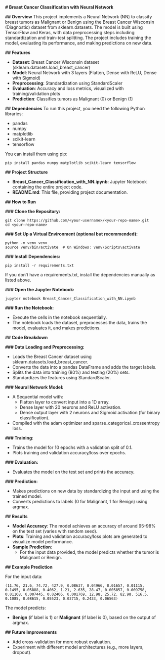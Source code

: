 **# Breast Cancer Classification with Neural Network**

**## Overview**
This project implements a Neural Network (NN) to classify breast tumors as Malignant or Benign using the Breast Cancer Wisconsin (Diagnostic) dataset from sklearn.datasets. The model is built using TensorFlow and Keras, with data preprocessing steps including standardization and train-test splitting. The project includes training the model, evaluating its performance, and making predictions on new data.

**## Features**

- **Dataset**: Breast Cancer Wisconsin dataset (sklearn.datasets.load_breast_cancer)
- **Model**: Neural Network with 3 layers (Flatten, Dense with ReLU, Dense with Sigmoid)
- **Preprocessing**: Standardization using StandardScaler
- **Evaluation**: Accuracy and loss metrics, visualized with training/validation plots
- **Prediction**: Classifies tumors as Malignant (0) or Benign (1)

**## Dependencies**
To run this project, you need the following Python libraries:

- pandas
- numpy
- matplotlib
- scikit-learn
- tensorflow

You can install them using pip:
```
pip install pandas numpy matplotlib scikit-learn tensorflow
```

**## Project Structure**

- **Breast_Cancer_Classification_with_NN.ipynb**: Jupyter Notebook containing the entire project code.
- **README.md**: This file, providing project documentation.

**## How to Run**

**### Clone the Repository:**
```
git clone https://github.com/<your-username>/<your-repo-name>.git
cd <your-repo-name>
```

**### Set Up a Virtual Environment (optional but recommended):**
```
python -m venv venv
source venv/bin/activate  # On Windows: venv\Scripts\activate
```

**### Install Dependencies:**
```
pip install -r requirements.txt
```
If you don’t have a requirements.txt, install the dependencies manually as listed above.

**### Open the Jupyter Notebook:**
```
jupyter notebook Breast_Cancer_Classification_with_NN.ipynb
```

**### Run the Notebook:**
- Execute the cells in the notebook sequentially.
- The notebook loads the dataset, preprocesses the data, trains the model, evaluates it, and makes predictions.

**## Code Breakdown**

**### Data Loading and Preprocessing:**
- Loads the Breast Cancer dataset using sklearn.datasets.load_breast_cancer.
- Converts the data into a pandas DataFrame and adds the target labels.
- Splits the data into training (80%) and testing (20%) sets.
- Standardizes the features using StandardScaler.

**### Neural Network Model:**
- A Sequential model with:
  - Flatten layer to convert input into a 1D array.
  - Dense layer with 20 neurons and ReLU activation.
  - Dense output layer with 2 neurons and Sigmoid activation (for binary classification).
- Compiled with the adam optimizer and sparse_categorical_crossentropy loss.

**### Training:**
- Trains the model for 10 epochs with a validation split of 0.1.
- Plots training and validation accuracy/loss over epochs.

**### Evaluation:**
- Evaluates the model on the test set and prints the accuracy.

**### Prediction:**
- Makes predictions on new data by standardizing the input and using the trained model.
- Converts predictions to labels (0 for Malignant, 1 for Benign) using argmax.

**## Results**

- **Model Accuracy**: The model achieves an accuracy of around 95-98% on the test set (varies with random seed).
- **Plots**: Training and validation accuracy/loss plots are generated to visualize model performance.
- **Sample Prediction**:
  - For the input data provided, the model predicts whether the tumor is Malignant or Benign.

**## Example Prediction**

For the input data:
```
(11.76, 21.6, 74.72, 427.9, 0.08637, 0.04966, 0.01657, 0.01115, 0.1495, 0.05888, 0.4062, 1.21, 2.635, 28.47, 0.005857, 0.009758, 0.01168, 0.007445, 0.02406, 0.001769, 12.98, 25.72, 82.98, 516.5, 0.1085, 0.08615, 0.05523, 0.03715, 0.2433, 0.06563)
```
The model predicts:
- **Benign** (if label is 1) or **Malignant** (if label is 0), based on the output of argmax.

**## Future Improvements**

- Add cross-validation for more robust evaluation.
- Experiment with different model architectures (e.g., more layers, dropout).
